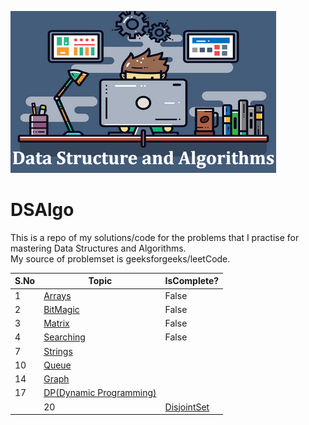 ![DSA.png](src/main/resources/DSA.png)

# DSAlgo

This is a repo of my solutions/code for the problems that I practise for
mastering Data Structures and Algorithms.  
My source of problemset is geeksforgeeks/leetCode.

|S.No|Topic|IsComplete?|  
|---|---|---|
|1|[Arrays](src/main/java/surya/practice/geeks/arrays/README.md)|False|
|2|[BitMagic](src/main/java/surya/practice/geeks/bitmagic/README.md)|False|
|3|[Matrix](src/main/java/surya/practice/geeks/matrix/README.md)|False|
|4|[Searching]()|False| |5|[Sorting]()| | |6|[Hashing]()| |
|7|[Strings]()| | |8|[LinkedList]()| False| | |9|[Stack]()| |
|10|[Queue]()| | |11|[Tree]()| | |12|[BST]()| | |13|[Heap]()| |
|14|[Graph]()| | |15|[Greedy]()| | |16|[BackTracking]()| |
|17|[DP(Dynamic Programming)]()| | |18|[Trie]()| | |19|[SegmentTree]()|
| |20|[DisjointSet]()| |



